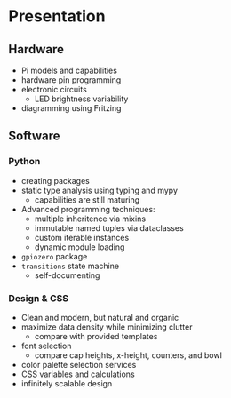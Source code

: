 # Presentation

## Hardware

- Pi models and capabilities
- hardware pin programming
- electronic circuits
  - LED brightness variability
- diagramming using Fritzing

## Software

### Python

- creating packages
- static type analysis using typing and mypy
  - capabilities are still maturing
- Advanced programming techniques:
  - multiple inheritence via mixins
  - immutable named tuples via dataclasses
  - custom iterable instances
  - dynamic module loading
- `gpiozero` package
- `transitions` state machine
  - self-documenting

### Design & CSS

- Clean and modern, but natural and organic
- maximize data density while minimizing clutter
  - compare with provided templates
- font selection
  - compare cap heights, x-height, counters, and bowl
- color palette selection services
- CSS variables and calculations
- infinitely scalable design
